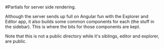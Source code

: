 #Partials for server side rendering.

Although the server sends up full on Angular fun with the Explorer and Editor app, it also builds some common
components for each (the stuff in the sidebar).  This is where the bits for those components are kept.   

Note that this is not a public directory while it's siblings, editor and explorer, are public.